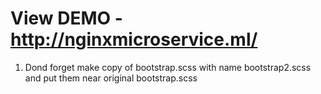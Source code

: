 # View DEMO - http://nginxmicroservice.ml/

1. Dond forget make copy of bootstrap.scss with name bootstrap2.scss and put them near original bootstrap.scss